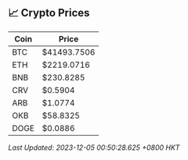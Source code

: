 ## 📈 Crypto Prices

| Coin | Price |
| ---- | ----- |
| BTC | $41493.7506 |
| ETH | $2219.0716 |
| BNB | $230.8285 |
| CRV | $0.5904 |
| ARB | $1.0774 |
| OKB | $58.8325 |
| DOGE | $0.0886 |

_Last Updated: 2023-12-05 00:50:28.625 +0800 HKT_